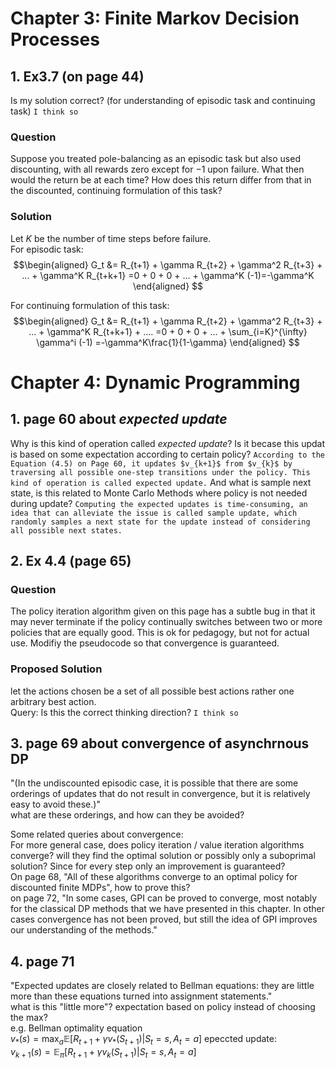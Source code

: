 # Chapter 3: Finite Markov Decision Processes
## 1. Ex3.7 (on page 44)
Is my solution correct? (for understanding of episodic task and continuing task) `I think so`



### Question
Suppose you treated pole-balancing as an episodic task but also used discounting, with all rewards zero except for −1 upon failure. What then would the return be at each time? How does this return differ from that in the discounted, continuing formulation of this task?

### Solution
Let $K$ be the number of time steps before failure.\
For episodic task:
$$\begin{aligned}
G_t &= R_{t+1} + \gamma R_{t+2} + \gamma^2 R_{t+3} + ... + \gamma^K R_{t+k+1} =0 + 0 + 0 + ... + \gamma^K (-1)=-\gamma^K
\end{aligned}
$$

For continuing formulation of this task:
$$\begin{aligned}
G_t &= R_{t+1} + \gamma R_{t+2} + \gamma^2 R_{t+3} + ... + \gamma^K R_{t+k+1} + .... =0 + 0 + 0 + ... + \sum_{i=K}^{\infty} \gamma^i (-1) =-\gamma^K\frac{1}{1-\gamma}
\end{aligned}
$$

# Chapter 4: Dynamic Programming
## 1. page 60 about *expected update*
Why is this kind of operation called *expected update*? Is it becase this updat is based on some expectation according to certain policy? 
`According to the Equation (4.5) on Page 60, it updates $v_{k+1}$ from $v_{k}$ by traversing all possible one-step transitions under the policy. This kind of operation is called expected update.`
And what is sample next state, is this related to Monte Carlo Methods where policy is not needed during update? 
`Computing the expected updates is time-consuming, an idea that can alleviate the issue is called sample update, which randomly samples a next state for the update instead of considering all possible next states.`

## 2. Ex 4.4 (page 65)
### Question
The policy iteration algorithm given on this page has a subtle bug in that it may never terminate if the policy continually switches between two or more policies that are equally good. This is ok for pedagogy, but not for actual use. Modifiy the pseudocode so that convergence is guaranteed.
### Proposed Solution
let the actions chosen be a set of all possible best actions rather one arbitrary best action. \
Query: Is this the correct thinking direction? `I think so`

## 3. page 69 about convergence of asynchrnous DP
"(In the undiscounted episodic case, it is possible that there are
some orderings of updates that do not result in convergence, but it is relatively easy to avoid these.)"\
what are these orderings, and how can they be avoided?

Some related queries about convergence: \
For more general case, does policy iteration / value iteration algorithms converge? will they find the optimal solution or possibly only a suboprimal solution? Since for every step only an improvement is guaranteed?\
On page 68, "All of these algorithms converge to an optimal policy for discounted finite MDPs", how to prove this? \
on page 72, "In some cases, GPI can be proved to converge, most notably for the
classical DP methods that we have presented in this chapter. In other cases convergence has not been proved, but still the idea of GPI improves our understanding of the methods."

## 4. page 71 
"Expected updates are closely related to Bellman equations: they are little more than these equations turned into assignment statements." \
what is this "little more"? expectation based on policy instead of choosing the max? \
e.g. Bellman optimality equation\
$v_*(s) = \max_a \mathbb{E}[R_{t+1} + \gamma v_* (S_{t+1}) | S_t = s, A_t = a]$
epeccted update:\
$v_{k+1}(s)= \mathbb{E}_\pi [R_{t+1} +\gamma v_k (S_{t+1})| S_t = s, A_t = a]$


